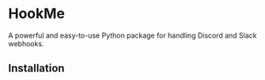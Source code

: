 # HookMe

A powerful and easy-to-use Python package for handling Discord and Slack webhooks.

## Installation 